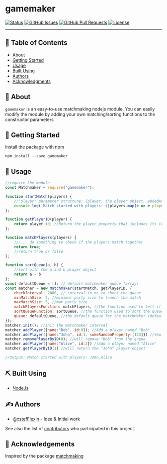 <h1>gamemaker</h3>

<div>

[![Status](https://img.shields.io/badge/status-active-success.svg)]()
[![GitHub Issues](https://img.shields.io/github/issues/cstefflexin/gamemaker.svg)](https://github.com/cstefflexin/gamemaker/issues)
[![GitHub Pull Requests](https://img.shields.io/github/issues-pr/cstefflexin/gamemaker.svg)](https://github.com/cstefflexin/gamemaker/pulls)
[![License](https://img.shields.io/badge/license-MIT-blue.svg)](/LICENSE)

</div>

---


## 📝 Table of Contents

- [About](#about)
- [Getting Started](#getting_started)
- [Usage](#usage)
- [Built Using](#built_using)
- [Authors](#authors)
- [Acknowledgments](#acknowledgement)

## 🧐 About <a name = "about"></a>

`gamemaker` is an easy-to-use matchmaking nodejs module. You can easily modify the module by adding your own matching/sorting functions to the constructor parameters

## 🏁 Getting Started <a name = "getting_started"></a>

Install the package with npm
```shell
npm install --save gamemaker
```

## 🎈 Usage <a name="usage"></a>

```js
//require the module
const Matchmaker = require("gamemaker");

function startMatch(players) {
    //"player" parameter structure: {player: the player object, addedAt: timestamp when the player was added to the queue}
    console.log(`Match started with players: ${players.map(e => e.player.name)}`); //fired when a match starts, passing all the players as arguments
};

function getPlayerID(player) {
    return player.id; //Return the player property that includes its id
};

function matchPlayers(players) {
    ///... do something to check if the players match together
    return true;
    //return true or false
};

function sortQueue(a, b) {
    //sort with the a and b player object
    return a - b
};
const defaultQueue = []; // default matchmaker queue (array)
const matcher = new Matchmaker(startMatch, getPlayerID, {
    checkInterval: 2000, // interval in ms to check the queue
    minMatchSize: 2, //minimal party size to launch the match
    maxMatchSize: 5, //max party size
    matchPlayersFunction: matchPlayers, //the function used to tell if the player match together or not (default returns true)
    sortQueueFunction: sortQueue, //the function used to sort the queue (default sort by add time)
    queue: defaultQueue, //the default queue for the matchMaker (default [])
});
matcher.init(); //init the matchmaker interval
matcher.addPlayer({name:"Bob", id:0}); //Add a player named "Bob"
matcher.addPlayer({name:"John", id:1, someRandomProperty:[123]}) //You can also add other properties to the player object
matcher.removePlayerByID(0); //will remove "Bob" from the queue
matcher.addPlayer({name:"Alice", id:2}) //Add a player named "Alice"
matcher.getPlayerByID(1) //will return the "John" player object

//Output: Match started with players: John,Alice
```

## ⛏️ Built Using <a name = "built_using"></a>

- [NodeJs](https://nodejs.org/en/)

## ✍️ Authors <a name = "authors"></a>

- [@cstefFlexin](https://github.com/cstefFlexin) - Idea & Initial work

See also the list of [contributors](https://github.com/cstefFlexin/gamemaker/contributors) who participated in this project.

## 🎉 Acknowledgements <a name = "acknowledgement"></a>

Inspired by the package [matchmaking](https://github.com/Luifr/matchmaking)